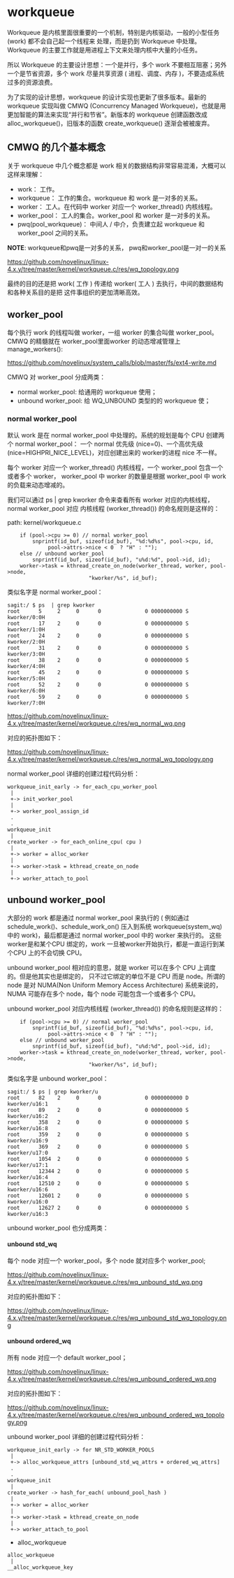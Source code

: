 # workqueue

Workqueue 是内核里面很重要的一个机制，特别是内核驱动，一般的小型任务 (work) 都不会自己起一个线程来
处理，而是扔到 Workqueue 中处理。Workqueue 的主要工作就是用进程上下文来处理内核中大量的小任务。

所以 Workqueue 的主要设计思想：一个是并行，多个 work 不要相互阻塞；另外一个是节省资源，多个 work
尽量共享资源 ( 进程、调度、内存 )，不要造成系统过多的资源浪费。

为了实现的设计思想，workqueue 的设计实现也更新了很多版本。最新的 workqueue 实现叫做 CMWQ
(Concurrency Managed Workqueue)，也就是用更加智能的算法来实现“并行和节省”。新版本的 workqueue
创建函数改成 alloc_workqueue()，旧版本的函数 create_workqueue() 逐渐会被被废弃。

## CMWQ 的几个基本概念

关于 workqueue 中几个概念都是 work 相关的数据结构非常容易混淆，大概可以这样来理解：

* work： 工作。
* workqueue： 工作的集合。workqueue 和 work 是一对多的关系。
* worker： 工人。在代码中 worker 对应一个 worker_thread() 内核线程。
* worker_pool： 工人的集合。worker_pool 和 worker 是一对多的关系。
* pwq(pool_workqueue)： 中间人 / 中介，负责建立起 workqueue 和 worker_pool 之间的关系。

**NOTE**: workqueue和pwq是一对多的关系， pwq和worker_pool是一对一的关系

https://github.com/novelinux/linux-4.x.y/tree/master/kernel/workqueue.c/res/wq_topology.png

最终的目的还是把 work( 工作 ) 传递给 worker( 工人 ) 去执行，中间的数据结构和各种关系目的是把
这件事组织的更加清晰高效。

## worker_pool

每个执行 work 的线程叫做 worker，一组 worker 的集合叫做 worker_pool。CMWQ 的精髓就在
worker_pool里面worker 的动态增减管理上 manage_workers():

https://github.com/novelinux/system_calls/blob/master/fs/ext4-write.md

CMWQ 对 worker_pool 分成两类：

* normal worker_pool: 给通用的 workqueue 使用；
* unbound worker_pool: 给 WQ_UNBOUND 类型的的 workqueue 使；

### normal worker_pool

默认 work 是在 normal worker_pool 中处理的。系统的规划是每个 CPU 创建两个 normal worker_pool：
一个 normal 优先级 (nice=0)、一个高优先级 (nice=HIGHPRI_NICE_LEVEL)，对应创建出来的 worker的进程
nice 不一样。

每个 worker 对应一个 worker_thread() 内核线程，一个 worker_pool 包含一个或者多个 worker，
worker_pool 中 worker 的数量是根据 worker_pool 中 work 的负载来动态增减的。

我们可以通过 ps | grep kworker 命令来查看所有 worker 对应的内核线程，normal worker_pool 对应
内核线程 (worker_thread()) 的命名规则是这样的：

path: kernel/workqueue.c
```
	if (pool->cpu >= 0) // normal worker_pool
		snprintf(id_buf, sizeof(id_buf), "%d:%d%s", pool->cpu, id,
			 pool->attrs->nice < 0  ? "H" : "");
	else // unbound worker_pool
		snprintf(id_buf, sizeof(id_buf), "u%d:%d", pool->id, id);
	worker->task = kthread_create_on_node(worker_thread, worker, pool->node,
					      "kworker/%s", id_buf);
```

类似名字是 normal worker_pool：

```
sagit:/ $ ps  | grep kworker
root      5     2     0      0              0 0000000000 S kworker/0:0H
root      17    2     0      0              0 0000000000 S kworker/1:0H
root      24    2     0      0              0 0000000000 S kworker/2:0H
root      31    2     0      0              0 0000000000 S kworker/3:0H
root      38    2     0      0              0 0000000000 S kworker/4:0H
root      45    2     0      0              0 0000000000 S kworker/5:0H
root      52    2     0      0              0 0000000000 S kworker/6:0H
root      59    2     0      0              0 0000000000 S kworker/7:0H
```

https://github.com/novelinux/linux-4.x.y/tree/master/kernel/workqueue.c/res/wq_normal_wq.png

对应的拓扑图如下：

https://github.com/novelinux/linux-4.x.y/tree/master/kernel/workqueue.c/res/wq_normal_wq_topology.png

normal worker_pool 详细的创建过程代码分析：

```
workqueue_init_early -> for_each_cpu_worker_pool
 |
 +-> init_worker_pool
 |
 +-> worker_pool_assign_id
 .
 .
workqueue_init
 |
create_worker -> for_each_online_cpu( cpu )
 |
 +-> worker = alloc_worker
 |
 +-> worker->task = kthread_create_on_node
 |
 +-> worker_attach_to_pool
```

## unbound worker_pool

大部分的 work 都是通过 normal worker_pool 来执行的 ( 例如通过 schedule_work()、schedule_work_on()
压入到系统 workqueue(system_wq) 中的 work)，最后都是通过 normal worker_pool 中的 worker 来执行的。
这些 worker是和某个CPU 绑定的，work 一旦被worker开始执行，都是一直运行到某个CPU 上的不会切换 CPU。

unbound worker_pool 相对应的意思，就是 worker 可以在多个 CPU 上调度的。但是他其实也是绑定的，
只不过它绑定的单位不是 CPU 而是 node。所谓的 node 是对 NUMA(Non Uniform Memory Access Architecture)
系统来说的，NUMA 可能存在多个 node，每个 node 可能包含一个或者多个 CPU。

unbound worker_pool 对应内核线程 (worker_thread()) 的命名规则是这样的：

```
	if (pool->cpu >= 0) // normal worker_pool
		snprintf(id_buf, sizeof(id_buf), "%d:%d%s", pool->cpu, id,
			 pool->attrs->nice < 0  ? "H" : "");
	else // unbound worker_pool
		snprintf(id_buf, sizeof(id_buf), "u%d:%d", pool->id, id);
	worker->task = kthread_create_on_node(worker_thread, worker, pool->node,
					      "kworker/%s", id_buf);
```

类似名字是 unbound worker_pool：

```
sagit:/ $ ps | grep kworker/u
root      82    2     0      0              0 0000000000 D kworker/u16:1
root      89    2     0      0              0 0000000000 S kworker/u16:2
root      358   2     0      0              0 0000000000 S kworker/u16:8
root      359   2     0      0              0 0000000000 S kworker/u16:9
root      369   2     0      0              0 0000000000 S kworker/u17:0
root      1054  2     0      0              0 0000000000 S kworker/u17:1
root      12344 2     0      0              0 0000000000 S kworker/u16:4
root      12510 2     0      0              0 0000000000 S kworker/u16:6
root      12601 2     0      0              0 0000000000 S kworker/u16:0
root      12627 2     0      0              0 0000000000 S kworker/u16:3
```

unbound worker_pool 也分成两类：

#### unbound std_wq

每个 node 对应一个 worker_pool，多个 node 就对应多个 worker_pool;

https://github.com/novelinux/linux-4.x.y/tree/master/kernel/workqueue.c/res/wq_unbound_std_wq.png

对应的拓扑图如下：

https://github.com/novelinux/linux-4.x.y/tree/master/kernel/workqueue.c/res/wq_unbound_std_wq_topology.png

#### unbound ordered_wq

所有 node 对应一个 default worker_pool；

https://github.com/novelinux/linux-4.x.y/tree/master/kernel/workqueue.c/res/wq_unbound_ordered_wq.png

对应的拓扑图如下：

https://github.com/novelinux/linux-4.x.y/tree/master/kernel/workqueue.c/res/wq_unbound_ordered_wq_topology.png

unbound worker_pool 详细的创建过程代码分析：

```
workqueue_init_early -> for NR_STD_WORKER_POOLS
 |
 +-> alloc_workqueue_attrs [unbound_std_wq_attrs + ordered_wq_attrs]
 .
 .
workqueue_init
 |
create_worker -> hash_for_each( unbound_pool_hash )
 |
 +-> worker = alloc_worker
 |
 +-> worker->task = kthread_create_on_node
 |
 +-> worker_attach_to_pool
```

* alloc_workqueue

```
alloc_workqueue
 |
__alloc_workqueue_key
```